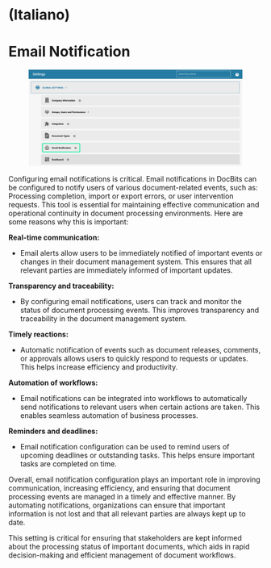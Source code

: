 
# (Italiano)

# Email Notification

<figure><img src="../../../../.gitbook/assets/E-Mail Notifications.png" alt=""><figcaption></figcaption></figure>

Configuring email notifications is critical. Email notifications in DocBits can be configured to notify users of various document-related events, such as: Processing completion, import or export errors, or user intervention requests. This tool is essential for maintaining effective communication and operational continuity in document processing environments. Here are some reasons why this is important:

**Real-time communication:**

* Email alerts allow users to be immediately notified of important events or changes in their document management system. This ensures that all relevant parties are immediately informed of important updates.

**Transparency and traceability:**

* By configuring email notifications, users can track and monitor the status of document processing events. This improves transparency and traceability in the document management system.

**Timely reactions:**

* Automatic notification of events such as document releases, comments, or approvals allows users to quickly respond to requests or updates. This helps increase efficiency and productivity.

**Automation of workflows:**

* Email notifications can be integrated into workflows to automatically send notifications to relevant users when certain actions are taken. This enables seamless automation of business processes.

**Reminders and deadlines:**

* Email notification configuration can be used to remind users of upcoming deadlines or outstanding tasks. This helps ensure important tasks are completed on time.

Overall, email notification configuration plays an important role in improving communication, increasing efficiency, and ensuring that document processing events are managed in a timely and effective manner. By automating notifications, organizations can ensure that important information is not lost and that all relevant parties are always kept up to date.

This setting is critical for ensuring that stakeholders are kept informed about the processing status of important documents, which aids in rapid decision-making and efficient management of document workflows.

